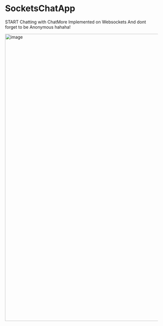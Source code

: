 # SocketsChatApp

START Chatting with ChatMore Implemented on Websockets And dont forget to be Anonymous hahaha!

<img width="947" alt="image" src="https://github.com/ImArnav19/SocketsChatApp/assets/117253613/256ed503-5520-4a0a-81d4-fd0229a79af7">

